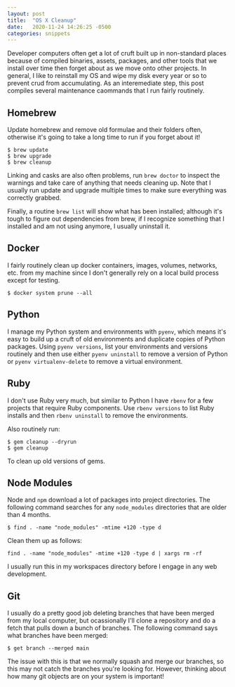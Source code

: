 ```yaml
---
layout: post
title:  "OS X Cleanup"
date:   2020-11-24 14:26:25 -0500
categories: snippets
---
```


Developer computers often get a lot of cruft built up in non-standard places because of compiled binaries, assets, packages, and other tools that we install over time then forget about as we move onto other projects. In general, I like to reinstall my OS and wipe my disk every year or so to prevent crud from accumulating. As an interemediate step, this post compiles several maintenance caommands that I run fairly routinely.

## Homebrew

Update homebrew and remove old formulae and their folders often, otherwise it's going to take a long time to run if you forget about it!

```
$ brew update
$ brew upgrade
$ brew cleanup
```

Linking and casks are also often problems, run `brew doctor` to inspect the warnings and take care of anything that needs cleaning up. Note that I usually run update and upgrade multiple times to make sure everything was correctly grabbed.

Finally, a routine `brew list` will show what has been installed; although it's tough to figure out dependencies from brew, if I recognize something that I installed and am not using anymore, I usually uninstall it.

## Docker

I fairly routinely clean up docker containers, images, volumes, networks, etc. from my machine since I don't generally rely on a local build process except for testing.

```
$ docker system prune --all
```

## Python

I manage my Python system and environments with `pyenv`, which means it's easy to build up a cruft of old environments and duplicate copies of Python packages. Using `pyenv versions`, list your environments and versions routinely and then use either `pyenv uninstall` to remove a version of Python or `pyenv virtualenv-delete` to remove a virtual environment.

## Ruby

I don't use Ruby very much, but similar to Python I have `rbenv` for a few projects that require Ruby components. Use `rbenv versions` to list Ruby installs and then `rbenv uninstall` to remove the environments.

Also routinely run:

```
$ gem cleanup --dryrun
$ gem cleanup
```

To clean up old versions of gems.

## Node Modules

Node and `npm` download a lot of packages into project directories. The following command searches for any `node_modules` directories that are older than 4 months.

```
$ find . -name "node_modules" -mtime +120 -type d
```

Clean them up as follows:

```
find . -name "node_modules" -mtime +120 -type d | xargs rm -rf
```

I usually run this in my workspaces directory before I engage in any web development.

## Git

I usually do a pretty good job deleting branches that have been merged from my local computer, but ocassionally I'll clone a repository and do a fetch that pulls down a bunch of branches. The following command says what branches have been merged:

```
$ get branch --merged main
```

The issue with this is that we normally squash and merge our branches, so this may not catch the branches you're looking for. However, thinking about how many git objects are on your system is important!